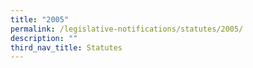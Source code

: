 ```yaml
---
title: "2005"
permalink: /legislative-notifications/statutes/2005/
description: ""
third_nav_title: Statutes
---
```

